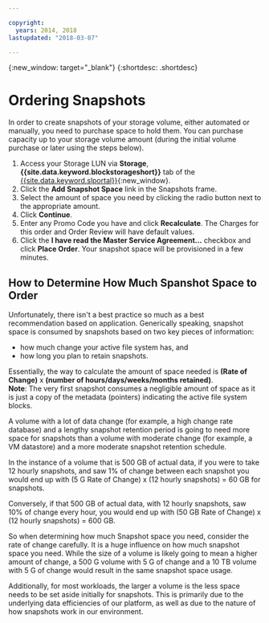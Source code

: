 ```yaml
---

copyright:
  years: 2014, 2018
lastupdated: "2018-03-07"

---
```

{:new_window: target="_blank"}
{:shortdesc: .shortdesc}

# Ordering Snapshots

In order to create snapshots of your storage volume, either automated or manually, you need to purchase space to hold them. You can purchase capacity up to your storage volume amount (during the initial volume purchase or later using the steps below).

1. Access your Storage LUN via **Storage**, **{{site.data.keyword.blockstorageshort}}** tab of the [{{site.data.keyword.slportal}}](https://control.softlayer.com/){:new_window}.
2. Click the **Add Snapshot Space** link in the Snapshots frame.
3. Select the amount of space you need by clicking the radio button next to the appropriate amount.
4. Click **Continue**.
5. Enter any Promo Code you have and click **Recalculate**. The Charges for this order and Order Review will have default values.
6. Click the **I have read the Master Service Agreement…** checkbox and click **Place Order**. Your snapshot space will be provisioned in a few minutes.

## How to Determine How Much Spanshot Space to Order

Unfortunately, there isn't a best practice so much as a best recommendation based on application. Generically speaking, snapshot space is consumed by snapshots based on two key pieces of information:
- how much change your active file system has, and 
- how long you plan to retain snapshots.  

Essentially, the way to calculate the amount of space needed is **(Rate of Change)** x **(number of hours/days/weeks/months retained)**.  
**Note**: The very first snapshot consumes a negligible amount of space as it is just a copy of the metadata (pointers) indicating the active file system blocks. 

A volume with a lot of data change (for example, a high change rate database) and a lengthy snapshot retention period is going to need more space for snapshots than a volume with moderate change (for example, a VM datastore) and a more moderate snapshot retention schedule. 

In the instance of a volume that is 500 GB of actual data, if you were to take 12 hourly snapshots, and saw 1% of change between each snapshot you would end up with (5 G Rate of Change) x (12 hourly snapshots) = 60 GB for snapshots.

Conversely, if that 500 GB of actual data, with 12 hourly snapshots, saw 10% of change every hour, you would end up with (50 GB Rate of Change) x (12 hourly snapshots) = 600 GB.

So when determining how much Snapshot space you need, consider the rate of change carefully. It is a huge influence on how much snapshot space you need.  While the size of a volume is likely going to mean a higher amount of change, a 500 G volume with 5 G of change and a 10 TB volume with 5 G of change would result in the same snapshot space usage.

Additionally, for most workloads, the larger a volume is the less space needs to be set aside initially for snapshots.  This is primarily due to the underlying data efficiencies of our platform, as well as due to the nature of how snapshots work in our environment.



